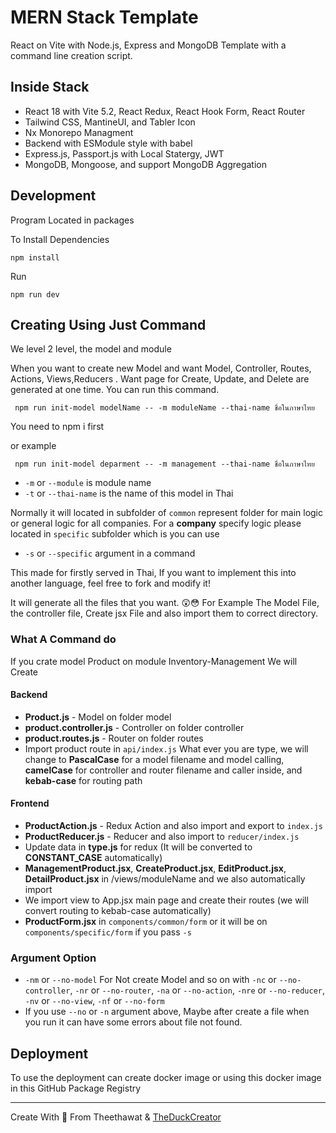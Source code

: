 # MERN Stack Template

React on Vite with Node.js, Express and MongoDB Template with a command line creation script.

## Inside Stack

- React 18 with Vite 5.2, React Redux, React Hook Form, React Router
- Tailwind CSS, MantineUI, and Tabler Icon
- Nx Monorepo Managment
- Backend with ESModule style with babel
- Express.js, Passport.js with Local Statergy, JWT
- MongoDB, Mongoose, and support MongoDB Aggregation

## Development

Program Located in packages

To Install Dependencies

```
npm install
```

Run

```
npm run dev
```

## Creating Using Just Command

We level 2 level, the model and module

When you want to create new Model and want Model, Controller, Routes, Actions, Views,Reducers .
Want page for Create, Update, and Delete are generated at one time. You can run this command.

```
 npm run init-model modelName -- -m moduleName --thai-name ชื่อในภาษาไทย
```

You need to npm i first

or example

```
 npm run init-model deparment -- -m management --thai-name ชื่อในภาษาไทย
```

- `-m` or `--module` is module name
- `-t` or `--thai-name` is the name of this model in Thai

Normally it will located in subfolder of `common` represent folder for main logic or general logic for all companies.
For a **company** specify logic please located in `specific` subfolder which is you can use

- `-s` or `--specific` argument in a command

This made for firstly served in Thai, If you want to implement this into another language, feel free to fork and modify it!

It will generate all the files that you want. 😲😳 For Example
The Model File, the controller file, Create jsx File and also import them to correct directory.

### What A Command do

If you crate model Product on module Inventory-Management We will Create

#### Backend

- **Product.js** - Model on folder model
- **product.controller.js** - Controller on folder controller
- **product.routes.js** - Router on folder routes
- Import product route in `api/index.js` What ever you are type, we will change to **PascalCase** for a model filename and model calling,
  **camelCase** for controller and router filename and caller inside, and **kebab-case** for routing path

#### Frontend

- **ProductAction.js** - Redux Action and also import and export to `index.js`
- **ProductReducer.js** - Reducer and also import to `reducer/index.js`
- Update data in **type.js** for redux (It will be converted to **CONSTANT_CASE** automatically)
- **ManagementProduct.jsx**, **CreateProduct.jsx**, **EditProduct.jsx**, **DetailProduct.jsx** in /views/moduleName and we also automatically import
- We import view to App.jsx main page and create their routes (we will convert routing to kebab-case automatically)
- **ProductForm.jsx** in `components/common/form` or it will be on `components/specific/form` if you pass `-s`

### Argument Option

- `-nm` or `--no-model` For Not create Model and so on with `-nc` or `--no-controller`, `-nr` or `--no-router`, `-na` or `--no-action`, `-nre` or `--no-reducer`, `-nv` or `--no-view`, `-nf` or `--no-form`
- If you use `--no` or `-n` argument above, Maybe after create a file when you run it can have some errors about file not found.

## Deployment

To use the deployment can create docker image or using this docker image in this GitHub Package Registry

---

Create With 🩷 From Theethawat & [TheDuckCreator](https://theduckcreator.in.th)

